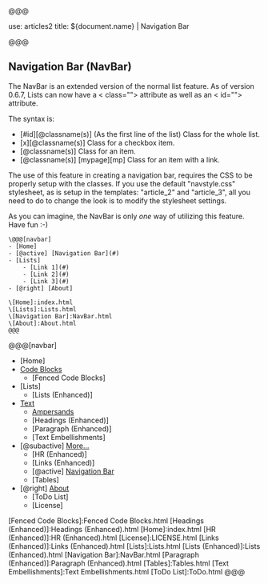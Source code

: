 @@@

use: articles2
title: ${document.name} | Navigation Bar

@@@

## Navigation Bar (NavBar)
The NavBar is an extended version of the normal list feature.  As of version 0.6.7,
Lists can now have a &lt; class=""&gt; attribute as well as an &lt; id=""&gt; attribute.

The syntax is:

- \[#id]\[@classname(s)] (As the first line of the list) Class for the whole list.
- \[x]\[@classname(s)] Class for a checkbox item.
- \[@classname(s)] Class for an item.
- \[@classname(s)] \[mypage]\[mp] Class for an item with a link.

The use of this feature in creating a navigation bar, requires the CSS to be 
properly setup with the classes.  If you use the default "navstyle.css" stylesheet,
as is setup in the templates: "article\_2" and "article\_3", all you need to do to change
the look is to modify the stylesheet settings.

As you can imagine, the NavBar is only _one_ way of utilizing this feature.  Have fun :-)


```
\@@@[navbar]
- [Home]
- [@active] [Navigation Bar](#)
- [Lists]
    - [Link 1](#)
    - [Link 2](#)
    - [Link 3](#)
- [@right] [About]

\[Home]:index.html
\[Lists]:Lists.html
\[Navigation Bar]:NavBar.html
\[About]:About.html
@@@
```


@@@[navbar]
- [Home]
- [Code Blocks](#)
    - [Fenced Code Blocks]
- [Lists]
    - [Lists (Enhanced)]
-  [Text](#)
    - [Ampersands]
    - [Headings (Enhanced)]
    - [Paragraph (Enhanced)]
    - [Text Embellishments]
- [@subactive] [More...](#)
    - [HR (Enhanced)]
    - [Links (Enhanced)]
    - [@active] [Navigation Bar](#)
    - [Tables]
- [@right] [About]
    - [ToDo List]
    - [License]


[About]:About.html
[Ampersands]:Ampersands.html
[Fenced Code Blocks]:Fenced Code Blocks.html
[Headings (Enhanced)]:Headings (Enhanced).html
[Home]:index.html
[HR (Enhanced)]:HR (Enhanced).html
[License]:LICENSE.html
[Links (Enhanced)]:Links (Enhanced).html
[Lists]:Lists.html
[Lists (Enhanced)]:Lists (Enhanced).html
[Navigation Bar]:NavBar.html
[Paragraph (Enhanced)]:Paragraph (Enhanced).html
[Tables]:Tables.html
[Text Embellishments]:Text Embellishments.html
[ToDo List]:ToDo.html
@@@
